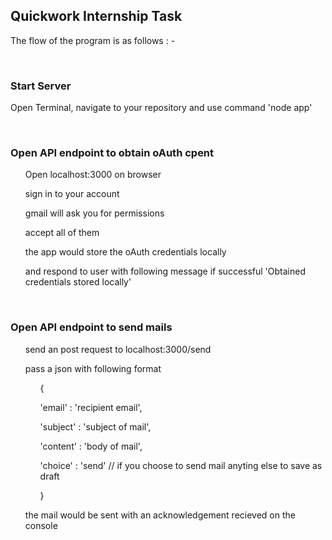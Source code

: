 <h2>Quickwork Internship Task</h3>

<p>
    The flow of the program is as follows : -
</p>

<br>

<h3>Start Server</h3>

<p>
    Open Terminal, navigate to your repository and use command 'node app'
</p>

<br>

<h3>Open API endpoint to obtain oAuth cpent</h3>
<p>
    <ul>
        <p>Open localhost:3000 on browser</p>
        <p>sign in to your account</p>
        <p>gmail will ask you for permissions</p>
        <p>accept all of them</p>
        <p>the app would store the oAuth credentials locally</p>
        <p>and respond to user with following message if successful 'Obtained credentials stored locally'</p>
    </ul>
</p>

<br>

<h3>Open API endpoint to send mails</h3>
<p>
    <ul>
        <p>send an post request to localhost:3000/send</p>
        <p>pass a json with following format</p>
        <p>
          <ul>
            <p>{ </p>
            <p>'email' : 'recipient email',</p>
            <p>'subject' : 'subject of mail',</p>
            <p>'content' : 'body of mail',</p>
            <p>'choice' : 'send' // if you choose to send mail anyting else to save as draft</p>
            <p>}</p>
          </ul>
        </p>
        <p>the mail would be sent with an acknowledgement recieved on the console</p>
    </ul>
</p>
